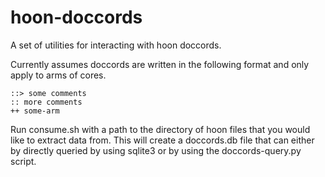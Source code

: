 # hoon-doccords

A set of utilities for interacting with hoon doccords.

Currently assumes doccords are written in the following format and only apply to arms of cores.

```
::> some comments
:: more comments
++ some-arm
```

Run consume.sh with a path to the directory of hoon files that you would like to extract data from. This will create a doccords.db file that can either by directly queried by using sqlite3 or by using the doccords-query.py script.
